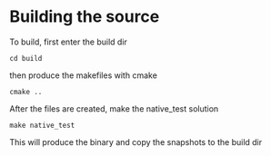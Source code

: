 Building the source
===================

To build, first enter the build dir

	cd build

then produce the makefiles with cmake

	cmake ..

After the files are created, make the native_test solution

	make native_test

This will produce the binary and copy the snapshots to the build dir
